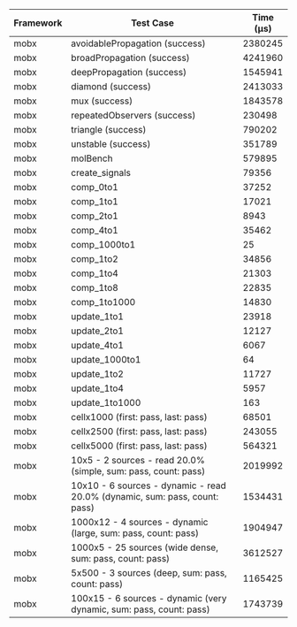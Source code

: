 | Framework | Test Case | Time (μs) |
| --- | --- | --- |
| mobx | avoidablePropagation (success) | 2380245 |
| mobx | broadPropagation (success) | 4241960 |
| mobx | deepPropagation (success) | 1545941 |
| mobx | diamond (success) | 2413033 |
| mobx | mux (success) | 1843578 |
| mobx | repeatedObservers (success) | 230498 |
| mobx | triangle (success) | 790202 |
| mobx | unstable (success) | 351789 |
| mobx | molBench | 579895 |
| mobx | create_signals | 79356 |
| mobx | comp_0to1 | 37252 |
| mobx | comp_1to1 | 17021 |
| mobx | comp_2to1 | 8943 |
| mobx | comp_4to1 | 35462 |
| mobx | comp_1000to1 | 25 |
| mobx | comp_1to2 | 34856 |
| mobx | comp_1to4 | 21303 |
| mobx | comp_1to8 | 22835 |
| mobx | comp_1to1000 | 14830 |
| mobx | update_1to1 | 23918 |
| mobx | update_2to1 | 12127 |
| mobx | update_4to1 | 6067 |
| mobx | update_1000to1 | 64 |
| mobx | update_1to2 | 11727 |
| mobx | update_1to4 | 5957 |
| mobx | update_1to1000 | 163 |
| mobx | cellx1000 (first: pass, last: pass) | 68501 |
| mobx | cellx2500 (first: pass, last: pass) | 243055 |
| mobx | cellx5000 (first: pass, last: pass) | 564321 |
| mobx | 10x5 - 2 sources - read 20.0% (simple, sum: pass, count: pass) | 2019992 |
| mobx | 10x10 - 6 sources - dynamic - read 20.0% (dynamic, sum: pass, count: pass) | 1534431 |
| mobx | 1000x12 - 4 sources - dynamic (large, sum: pass, count: pass) | 1904947 |
| mobx | 1000x5 - 25 sources (wide dense, sum: pass, count: pass) | 3612527 |
| mobx | 5x500 - 3 sources (deep, sum: pass, count: pass) | 1165425 |
| mobx | 100x15 - 6 sources - dynamic (very dynamic, sum: pass, count: pass) | 1743739 |
